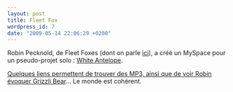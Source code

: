 ```yaml
---
layout: post
title: Fleet Fox
wordpress_id: 7
date: "2009-05-14 22:06:29 +0200"
---
```


Robin Pecknold, de Fleet Foxes (dont on parle [ici][i1]), a créé un MySpace pour
un pseudo-projet solo : [White Antelope][1].

[Quelques liens permettent de trouver des MP3, ainsi que de voir Robin évoquer
Grizzli Bear][2]… Le monde est cohérent.

[i1]: https://www.deadrooster.org/fleet-foxes/
[1]: https://www.myspace.com/awhiteantelope
[2]:
  https://web.archive.org/web/20090213214135/http://stereogum.com/archives/white-antelope-robin-pecknold-covers-bob-dylan_052232.html
